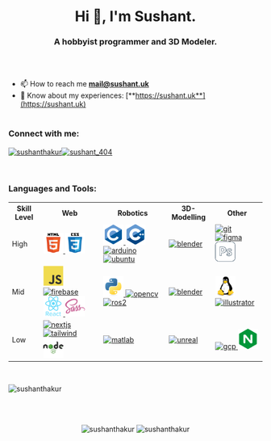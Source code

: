 <h1 align="center">Hi 👋, I'm Sushant.</h1>
<h3 align="center">A hobbyist programmer and 3D Modeler.</h3>
<br /><br />

- 📫 How to reach me [**mail@sushant.uk**](mailto:mail@sushant.uk)
- 📄 Know about my experiences: [**https://sushant.uk**](https://sushant.uk)
<br /><br />

<h3 align="left">Connect with me:</h3>
<p align="left">
  <a href="https://linkedin.com/in/sushanthakur" target="blank"
    ><img
      align="center"
      src="https://raw.githubusercontent.com/rahuldkjain/github-profile-readme-generator/master/src/images/icons/Social/linked-in-alt.svg"
      alt="sushanthakur"
      height="30"
      width="40" /></a
  ><a href="https://instagram.com/sushant_404" target="blank"
    ><img
      align="center"
      src="https://raw.githubusercontent.com/rahuldkjain/github-profile-readme-generator/master/src/images/icons/Social/instagram.svg"
      alt="sushant_404"
      height="30"
      width="40"
  /></a>
</p>
<br />
<h3 align="left">Languages and Tools:</h3>
<table>
  <tr>
    <th>Skill Level</th>
    <th>Web</th>
    <th>Robotics</th>
    <th>3D-Modelling</th>
    <th>Other</th>
  </tr>
  <tr>
    <td>High</td>
    <td>
      <a href="https://www.w3.org/html/" target="_blank" rel="noreferrer">
        <img
          src="https://raw.githubusercontent.com/devicons/devicon/master/icons/html5/html5-original-wordmark.svg"
          alt="html5"
          width="40"
          height="40" />
      </a>
      <a href="https://www.w3schools.com/css/" target="_blank" rel="noreferrer">
        <img
          src="https://raw.githubusercontent.com/devicons/devicon/master/icons/css3/css3-original-wordmark.svg"
          alt="css3"
          width="40"
          height="40" />
      </a>
    </td>
    <td>
      <a href="https://www.cprogramming.com/" target="_blank" rel="noreferrer">
        <img
          src="https://raw.githubusercontent.com/devicons/devicon/master/icons/c/c-original.svg"
          alt="c"
          width="40"
          height="40" /></a
      ><a
        href="https://www.w3schools.com/cpp/"
        target="_blank"
        rel="noreferrer">
        <img
          src="https://raw.githubusercontent.com/devicons/devicon/master/icons/cplusplus/cplusplus-original.svg"
          alt="cplusplus"
          width="40"
          height="40" />
      </a>
      <a href="https://www.arduino.cc/" target="_blank" rel="noreferrer"
        ><img
          src="https://cdn.worldvectorlogo.com/logos/arduino-1.svg"
          alt="arduino"
          width="40"
          height="40" /> </a
      ><a href="https://ubuntu.com/" target="_blank" rel="noreferrer"
        ><img
          src="https://w7.pngwing.com/pngs/503/133/png-transparent-ubuntu-plain-logo-icon.png"
          alt="ubuntu"
          width="40"
          height="40" />
      </a>
    </td>
    <td>
      <a href="https://www.solidworks.com/" target="_blank" rel="noreferrer">
        <img
          src="https://banner2.cleanpng.com/20180425/kqw/ave9q5ayl.webp"
          alt="blender"
          width="40"
          height="40" />
      </a>
    </td>
    <td>
      <a href="https://git-scm.com/" target="_blank" rel="noreferrer">
        <img
          src="https://www.vectorlogo.zone/logos/git-scm/git-scm-icon.svg"
          alt="git"
          width="40"
          height="40" /> </a
      ><a href="https://www.figma.com/" target="_blank" rel="noreferrer">
        <img
          src="https://www.vectorlogo.zone/logos/figma/figma-icon.svg"
          alt="figma"
          width="40"
          height="40" /> </a
      ><a href="https://www.photoshop.com/en" target="_blank" rel="noreferrer">
        <img
          src="https://raw.githubusercontent.com/devicons/devicon/master/icons/photoshop/photoshop-line.svg"
          alt="photoshop"
          width="40"
          height="40" />
      </a>
    </td>
  </tr>
  <tr>
    <td>Mid</td>
    <td>
      <a
        href="https://developer.mozilla.org/en-US/docs/Web/JavaScript"
        target="_blank"
        rel="noreferrer">
        <img
          src="https://raw.githubusercontent.com/devicons/devicon/master/icons/javascript/javascript-original.svg"
          alt="javascript"
          width="40"
          height="40" />
      </a>
      <a href="https://firebase.google.com/" target="_blank" rel="noreferrer">
        <img
          src="https://www.vectorlogo.zone/logos/firebase/firebase-icon.svg"
          alt="firebase"
          width="40"
          height="40" />
      </a>
      <a href="https://reactjs.org/" target="_blank" rel="noreferrer">
        <img
          src="https://raw.githubusercontent.com/devicons/devicon/master/icons/react/react-original-wordmark.svg"
          alt="react"
          width="40"
          height="40" />
      </a>
      <a href="https://sass-lang.com" target="_blank" rel="noreferrer">
        <img
          src="https://raw.githubusercontent.com/devicons/devicon/master/icons/sass/sass-original.svg"
          alt="sass"
          width="40"
          height="40" />
      </a>
    </td>
    <td>
      <a href="https://www.python.org" target="_blank" rel="noreferrer">
        <img
          src="https://raw.githubusercontent.com/devicons/devicon/master/icons/python/python-original.svg"
          alt="python"
          width="40"
          height="40" /> </a
      ><a href="https://opencv.org/" target="_blank" rel="noreferrer">
        <img
          src="https://www.vectorlogo.zone/logos/opencv/opencv-icon.svg"
          alt="opencv"
          width="40"
          height="40" /> </a
      ><a
        href="https://docs.ros.org/en/foxy/index.html"
        target="_blank"
        rel="noreferrer">
        <img
          src="https://roboticsbackend.com/wp-content/uploads/2022/04/ros_logo.png"
          alt="ros2"
          height="25" />
      </a>
    </td>
    <td>
      <a href="https://www.blender.org/" target="_blank" rel="noreferrer">
        <img
          src="https://download.blender.org/branding/community/blender_community_badge_white.svg"
          alt="blender"
          width="40"
          height="40" />
      </a>
    </td>
    <td>
      <a href="https://www.linux.org/" target="_blank" rel="noreferrer">
        <img
          src="https://raw.githubusercontent.com/devicons/devicon/master/icons/linux/linux-original.svg"
          alt="linux"
          width="40"
          height="40" /> </a
      ><a
        href="https://www.adobe.com/in/products/illustrator.html"
        target="_blank"
        rel="noreferrer">
        <img
          src="https://www.vectorlogo.zone/logos/adobe_illustrator/adobe_illustrator-icon.svg"
          alt="illustrator"
          width="40"
          height="40" />
      </a>
    </td>
  </tr>
  <tr>
    <td>Low</td>
    <td>
      <a href="https://nextjs.org/" target="_blank" rel="noreferrer">
        <img
          src="https://cdn.worldvectorlogo.com/logos/nextjs-2.svg"
          alt="nextjs"
          width="40"
          height="40" />
      </a>
      <a href="https://tailwindcss.com/" target="_blank" rel="noreferrer">
        <img
          src="https://www.vectorlogo.zone/logos/tailwindcss/tailwindcss-icon.svg"
          alt="tailwind"
          width="40"
          height="40" />
      </a>
      <a href="https://nodejs.org" target="_blank" rel="noreferrer">
        <img
          src="https://raw.githubusercontent.com/devicons/devicon/master/icons/nodejs/nodejs-original-wordmark.svg"
          alt="nodejs"
          width="40"
          height="40" />
      </a>
    </td>
    <td>
      <a href="https://www.mathworks.com/" target="_blank" rel="noreferrer">
        <img
          src="https://upload.wikimedia.org/wikipedia/commons/2/21/Matlab_Logo.png"
          alt="matlab"
          width="40"
          height="40" />
      </a>
    </td>
    <td>
      <a href="https://unrealengine.com/" target="_blank" rel="noreferrer">
        <img
          src="https://raw.githubusercontent.com/kenangundogan/fontisto/036b7eca71aab1bef8e6a0518f7329f13ed62f6b/icons/svg/brand/unreal-engine.svg"
          alt="unreal"
          width="40"
          height="40" />
      </a>
    </td>
    <td>
      <a href="https://cloud.google.com" target="_blank" rel="noreferrer">
        <img
          src="https://www.vectorlogo.zone/logos/google_cloud/google_cloud-icon.svg"
          alt="gcp"
          width="40"
          height="40" /> </a
      ><a href="https://www.nginx.com" target="_blank" rel="noreferrer">
        <img
          src="https://raw.githubusercontent.com/devicons/devicon/master/icons/nginx/nginx-original.svg"
          alt="nginx"
          width="40"
          height="40" />
      </a>
    </td>
  </tr>
</table>
<br />
<p align="left">
  <img
    src="https://komarev.com/ghpvc/?username=sushanthakur&label=Profile%20views&color=0e75b6&style=flat"
    alt="sushanthakur" />
</p>
<br /><br />
<p align="center">
  <img
    align="center"
    src="https://github-readme-streak-stats.herokuapp.com/?user=sushanthakur&"
    alt="sushanthakur" />
  <img align="center" src="https://github-readme-stats.vercel.app/api/top-langs?username=sushanthakur&show_icons=true&locale=en&layout=compact" alt="sushanthakur" />
</p>
